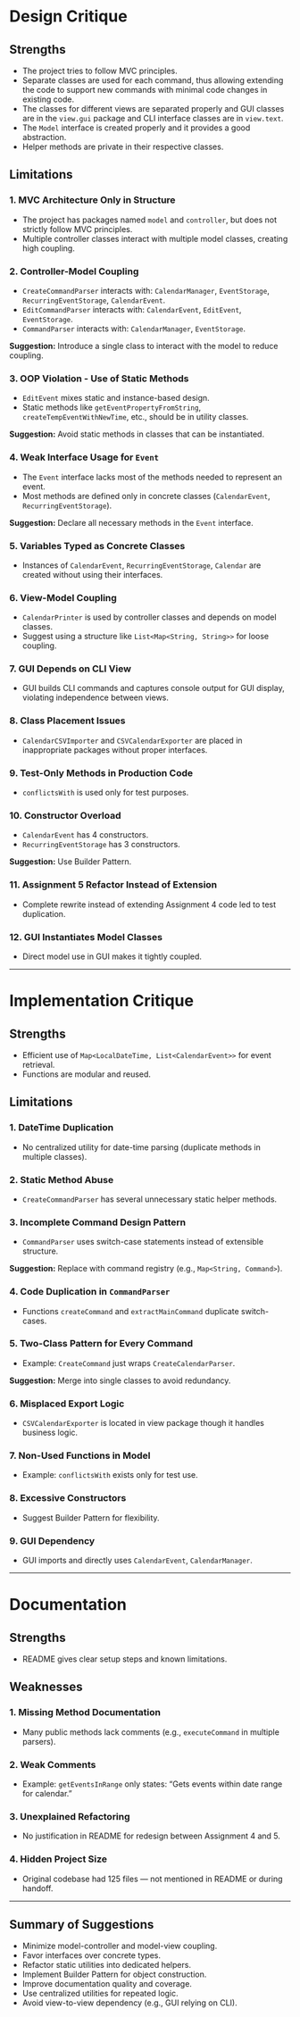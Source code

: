 # Design Critique

## Strengths
- The project tries to follow MVC principles.
- Separate classes are used for each command, thus allowing extending the code to support new commands with minimal code changes in existing code.
- The classes for different views are separated properly and GUI classes are in the `view.gui` package and CLI interface classes are in `view.text`.
- The `Model` interface is created properly and it provides a good abstraction.
- Helper methods are private in their respective classes.

## Limitations

### 1. MVC Architecture Only in Structure
- The project has packages named `model` and `controller`, but does not strictly follow MVC principles.
- Multiple controller classes interact with multiple model classes, creating high coupling.

### 2. Controller-Model Coupling
- `CreateCommandParser` interacts with: `CalendarManager`, `EventStorage`, `RecurringEventStorage`, `CalendarEvent`.
- `EditCommandParser` interacts with: `CalendarEvent`, `EditEvent`, `EventStorage`.
- `CommandParser` interacts with: `CalendarManager`, `EventStorage`.

**Suggestion:** Introduce a single class to interact with the model to reduce coupling.

### 3. OOP Violation - Use of Static Methods
- `EditEvent` mixes static and instance-based design.
- Static methods like `getEventPropertyFromString`, `createTempEventWithNewTime`, etc., should be in utility classes.

**Suggestion:** Avoid static methods in classes that can be instantiated.

### 4. Weak Interface Usage for `Event`
- The `Event` interface lacks most of the methods needed to represent an event.
- Most methods are defined only in concrete classes (`CalendarEvent`, `RecurringEventStorage`).

**Suggestion:** Declare all necessary methods in the `Event` interface.

### 5. Variables Typed as Concrete Classes
- Instances of `CalendarEvent`, `RecurringEventStorage`, `Calendar` are created without using their interfaces.

### 6. View-Model Coupling
- `CalendarPrinter` is used by controller classes and depends on model classes.
- Suggest using a structure like `List<Map<String, String>>` for loose coupling.

### 7. GUI Depends on CLI View
- GUI builds CLI commands and captures console output for GUI display, violating independence between views.

### 8. Class Placement Issues
- `CalendarCSVImporter` and `CSVCalendarExporter` are placed in inappropriate packages without proper interfaces.

### 9. Test-Only Methods in Production Code
- `conflictsWith` is used only for test purposes.

### 10. Constructor Overload
- `CalendarEvent` has 4 constructors.
- `RecurringEventStorage` has 3 constructors.

**Suggestion:** Use Builder Pattern.

### 11. Assignment 5 Refactor Instead of Extension
- Complete rewrite instead of extending Assignment 4 code led to test duplication.

### 12. GUI Instantiates Model Classes
- Direct model use in GUI makes it tightly coupled.

---

# Implementation Critique

## Strengths
- Efficient use of `Map<LocalDateTime, List<CalendarEvent>>` for event retrieval.
- Functions are modular and reused.

## Limitations

### 1. DateTime Duplication
- No centralized utility for date-time parsing (duplicate methods in multiple classes).

### 2. Static Method Abuse
- `CreateCommandParser` has several unnecessary static helper methods.

### 3. Incomplete Command Design Pattern
- `CommandParser` uses switch-case statements instead of extensible structure.

**Suggestion:** Replace with command registry (e.g., `Map<String, Command>`).

### 4. Code Duplication in `CommandParser`
- Functions `createCommand` and `extractMainCommand` duplicate switch-cases.

### 5. Two-Class Pattern for Every Command
- Example: `CreateCommand` just wraps `CreateCalendarParser`.

**Suggestion:** Merge into single classes to avoid redundancy.

### 6. Misplaced Export Logic
- `CSVCalendarExporter` is located in view package though it handles business logic.

### 7. Non-Used Functions in Model
- Example: `conflictsWith` exists only for test use.

### 8. Excessive Constructors
- Suggest Builder Pattern for flexibility.

### 9. GUI Dependency
- GUI imports and directly uses `CalendarEvent`, `CalendarManager`.

---

# Documentation

## Strengths
- README gives clear setup steps and known limitations.

## Weaknesses

### 1. Missing Method Documentation
- Many public methods lack comments (e.g., `executeCommand` in multiple parsers).

### 2. Weak Comments
- Example: `getEventsInRange` only states: “Gets events within date range for calendar.”

### 3. Unexplained Refactoring
- No justification in README for redesign between Assignment 4 and 5.

### 4. Hidden Project Size
- Original codebase had 125 files — not mentioned in README or during handoff.

---

## Summary of Suggestions
- Minimize model-controller and model-view coupling.
- Favor interfaces over concrete types.
- Refactor static utilities into dedicated helpers.
- Implement Builder Pattern for object construction.
- Improve documentation quality and coverage.
- Use centralized utilities for repeated logic.
- Avoid view-to-view dependency (e.g., GUI relying on CLI).
